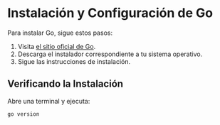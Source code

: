 # Instalación y Configuración de Go

Para instalar Go, sigue estos pasos:

1. Visita [el sitio oficial de Go](https://golang.org/dl/).
2. Descarga el instalador correspondiente a tu sistema operativo.
3. Sigue las instrucciones de instalación.

## Verificando la Instalación

Abre una terminal y ejecuta:

```bash
go version
```

